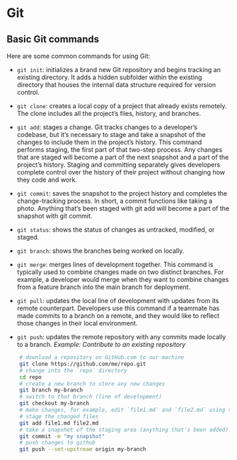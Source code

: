 # Git

## Basic Git commands

Here are some common commands for using Git:

- `git init`: initializes a brand new Git repository and begins tracking an existing directory. It adds a hidden subfolder within the existing directory that houses the internal data structure required for version control.

- `git clone`: creates a local copy of a project that already exists remotely. The clone includes all the project’s files, history, and branches.

- `git add`: stages a change. Git tracks changes to a developer’s codebase, but it’s necessary to stage and take a snapshot of the changes to include them in the project’s history. This command performs staging, the first part of that two-step process. Any changes that are staged will become a part of the next snapshot and a part of the project’s history. Staging and committing separately gives developers complete control over the history of their project without changing how they code and work.

- `git commit`:  saves the snapshot to the project history and completes the change-tracking process. In short, a commit functions like taking a photo. Anything that’s been staged with git add will become a part of the snapshot with git commit.

- `git status`: shows the status of changes as untracked, modified, or staged.

- `git branch`: shows the branches being worked on locally.

- `git merge`: merges lines of development together. This command is typically used to combine changes made on two distinct branches. For example, a developer would merge when they want to combine changes from a feature branch into the main branch for deployment.

-  `git pull`: updates the local line of development with updates from its remote counterpart. Developers use this command if a teammate has made commits to a branch on a remote, and they would like to reflect those changes in their local environment.

-  `git push`: updates the remote repository with any commits made locally to a branch.
_Example: Contribute to an existing repository_
```bash
    # download a repository on GitHub.com to our machine
    git clone https://github.com/me/repo.git
    # change into the `repo` directory
    cd repo
    # create a new branch to store any new changes
    git branch my-branch
    # switch to that branch (line of development)
    git checkout my-branch
    # make changes, for example, edit `file1.md` and `file2.md` using the text editor
    # stage the changed files
    git add file1.md file2.md
    # take a snapshot of the staging area (anything that's been added)
    git commit -m "my snapshot"
    # push changes to github
    git push --set-upstream origin my-branch
```
